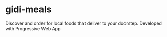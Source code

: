 # gidi-meals
Discover and order for local foods that deliver to your doorstep. Developed with Progressive Web App
